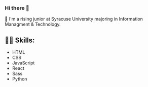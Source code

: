 ### Hi there 👋 

🍊 I'm a rising junior at Syracuse University majoring in Information Managment & Technology.

## 👨‍💻 Skills: 
  - HTML
  - CSS
  - JavaScript
  - React
  - Sass
  - Python

